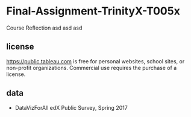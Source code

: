 # Final-Assignment-TrinityX-T005x

Course Reflection
asd asd asd 

## license
https://public.tableau.com is free for personal websites, school sites, or non-profit organizations. Commercial use requires the purchase of a license.

## data
-  DataVizForAll edX Public Survey, Spring 2017
